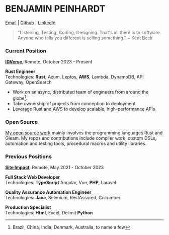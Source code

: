 # BENJAMIN PEINHARDT

<!-- Contact Information -->

[Email] | [Github] | [LinkedIn]

> "Listening, Testing, Coding, Designing. That's all there is to software. Anyone who tells you different is selling something." ~ Kent Beck

<!-- Current Position -->

### Current Position
    
**[IDVerse]**, Remote, October 2023 - Present  

**Rust Engineer**  
Technologies: **Rust**, Axum, Leptos, **AWS**, Lambda, DynamoDB, API Gateway, OpenSearch

- Work on an async, distributed team of engineers from around the globe[^1].
- Take ownership of projects from conception to deployment
- Leverage Rust and AWS to develop scalable, high-performance APIs 

### Open Source

[My open source work][Github] mainly involves the programming languages Rust and Gleam.
My repos and contributions include compiler work, custom DSLs, automation and testing tools, procedural macros and utility libraries.

<!-- Previous Positions -->

### Previous Positions

**[Site Impact]**, Remote, May 2021 - October 2023  

**Full Stack Web Developer**  
Technologies: **TypeScript** Angular, Vue, **PHP**, Laravel

**Quality Assurance Automation Engineer**  
Technologies: **Java**, Selenium, RestAssured, Cucumber

**Production Specialist**  
Technologies: **Html**, Excel, Delimit **Python**

<!-- Footnotes -->

[^1]: Brazil, China, India, Denmark, Australia, to name a few

<!-- Links -->

[Github]: https://github.com/bcpeinhardt "Github"
[LinkedIn]: https://www.linkedin.com/in/benjamin-peinhardt "LinkedIn"
[Email]: benjaminpeinhardt@gmail.com "Email"
[Tel]: 2056410594 "Phone Number"
[IDVerse]: https://idverse.com/ "IDVerse"
[Site Impact]: https://www.siteimpact.com/ "Site Impact"

